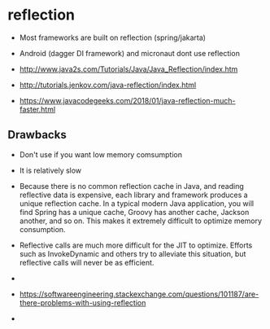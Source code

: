 # reflection

- Most frameworks are built on reflection (spring/jakarta)
- Android (dagger DI framework) and micronaut dont use reflection

- http://www.java2s.com/Tutorials/Java/Java_Reflection/index.htm
- http://tutorials.jenkov.com/java-reflection/index.html
- https://www.javacodegeeks.com/2018/01/java-reflection-much-faster.html

## Drawbacks

- Don't use if you want low memory comsumption
- It is relatively slow
- Because there is no common reflection cache in Java, and reading reflective data is expensive, each library and framework produces a unique reflection cache. In a typical modern Java application, you will find Spring has a unique cache, Groovy has another cache, Jackson another, and so on. This makes it extremely difficult to optimize memory consumption.
- Reflective calls are much more difficult for the JIT to optimize. Efforts such as InvokeDynamic and others try to alleviate this situation, but reflective calls will never be as efficient.
-

- https://softwareengineering.stackexchange.com/questions/101187/are-there-problems-with-using-reflection
-
